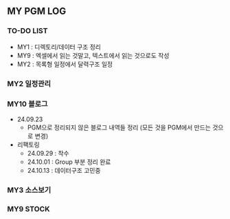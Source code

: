 ## MY PGM LOG

### TO-DO LIST
- MY1 : 디렉토리/데이터 구조 정리
- MY9 : 엑셀에서 읽는 것말고, 텍스트에서 읽는 것으로도 작성
- MY2 : 목록형 일정에서 달력구조 일정 

### MY2 일정관리

### MY10 블로그
- 24.09.23
  - PGM으로 정리되지 않은 블로그 내역들 정리 (모든 것을 PGM에서 만드는 것으로 변경)
- 리팩토링
  - 24.09.29 : 착수
  - 24.10.01 : Group 부분 정리 완료
  - 24.10.13 : 데이터구조 고민중
  
### MY3 소스보기

### MY9 STOCK
